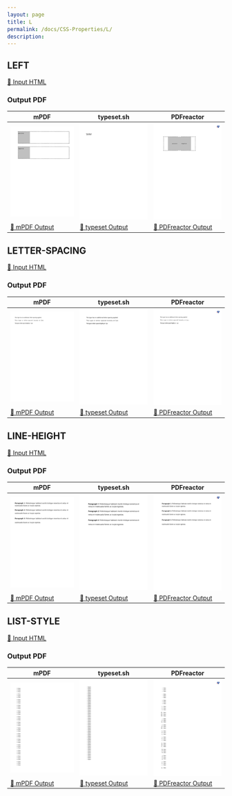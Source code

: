 ```yaml
---
layout: page
title: L
permalink: /docs/CSS-Properties/L/
description: 
---
```




## LEFT

[📄 Input HTML](/html/CSS%20Properties/L/left.html)

### Output PDF

| mPDF | typeset.sh | PDFreactor |
|---------|---------|---------|
| ![mPDF Preview](mpdf__html_CSS_Properties_L_left.html.png) | ![typeset Preview](typeset__html_CSS_Properties_L_left.html.png) | ![PDFreactor Preview](pdfreactor__html_CSS_Properties_L_left.html.png) |
| [📕 mPDF Output](mpdf__html_CSS_Properties_L_left.html.pdf) | [📕 typeset Output](typeset__html_CSS_Properties_L_left.html.pdf) | [📕 PDFreactor Output](pdfreactor__html_CSS_Properties_L_left.html.pdf) |

## LETTER-SPACING

[📄 Input HTML](/html/CSS%20Properties/L/letter-spacing.html)

### Output PDF

| mPDF | typeset.sh | PDFreactor |
|---------|---------|---------|
| ![mPDF Preview](mpdf__html_CSS_Properties_L_letter-spacing.html.png) | ![typeset Preview](typeset__html_CSS_Properties_L_letter-spacing.html.png) | ![PDFreactor Preview](pdfreactor__html_CSS_Properties_L_letter-spacing.html.png) |
| [📕 mPDF Output](mpdf__html_CSS_Properties_L_letter-spacing.html.pdf) | [📕 typeset Output](typeset__html_CSS_Properties_L_letter-spacing.html.pdf) | [📕 PDFreactor Output](pdfreactor__html_CSS_Properties_L_letter-spacing.html.pdf) |

## LINE-HEIGHT

[📄 Input HTML](/html/CSS%20Properties/L/line-height.html)

### Output PDF

| mPDF | typeset.sh | PDFreactor |
|---------|---------|---------|
| ![mPDF Preview](mpdf__html_CSS_Properties_L_line-height.html.png) | ![typeset Preview](typeset__html_CSS_Properties_L_line-height.html.png) | ![PDFreactor Preview](pdfreactor__html_CSS_Properties_L_line-height.html.png) |
| [📕 mPDF Output](mpdf__html_CSS_Properties_L_line-height.html.pdf) | [📕 typeset Output](typeset__html_CSS_Properties_L_line-height.html.pdf) | [📕 PDFreactor Output](pdfreactor__html_CSS_Properties_L_line-height.html.pdf) |

## LIST-STYLE

[📄 Input HTML](/html/CSS%20Properties/L/list-style.html)

### Output PDF

| mPDF | typeset.sh | PDFreactor |
|---------|---------|---------|
| ![mPDF Preview](mpdf__html_CSS_Properties_L_list-style.html.png) | ![typeset Preview](typeset__html_CSS_Properties_L_list-style.html.png) | ![PDFreactor Preview](pdfreactor__html_CSS_Properties_L_list-style.html.png) |
| [📕 mPDF Output](mpdf__html_CSS_Properties_L_list-style.html.pdf) | [📕 typeset Output](typeset__html_CSS_Properties_L_list-style.html.pdf) | [📕 PDFreactor Output](pdfreactor__html_CSS_Properties_L_list-style.html.pdf) |


